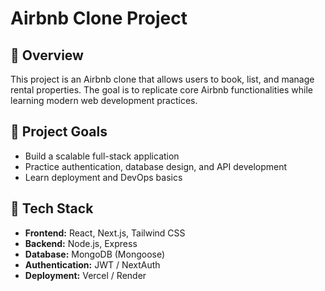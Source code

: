 # Airbnb Clone Project

## 🏡 Overview
This project is an Airbnb clone that allows users to book, list, and manage rental properties. The goal is to replicate core Airbnb functionalities while learning modern web development practices.

## 🎯 Project Goals
- Build a scalable full-stack application
- Practice authentication, database design, and API development
- Learn deployment and DevOps basics

## 🧰 Tech Stack
- **Frontend:** React, Next.js, Tailwind CSS
- **Backend:** Node.js, Express
- **Database:** MongoDB (Mongoose)
- **Authentication:** JWT / NextAuth
- **Deployment:** Vercel / Render
